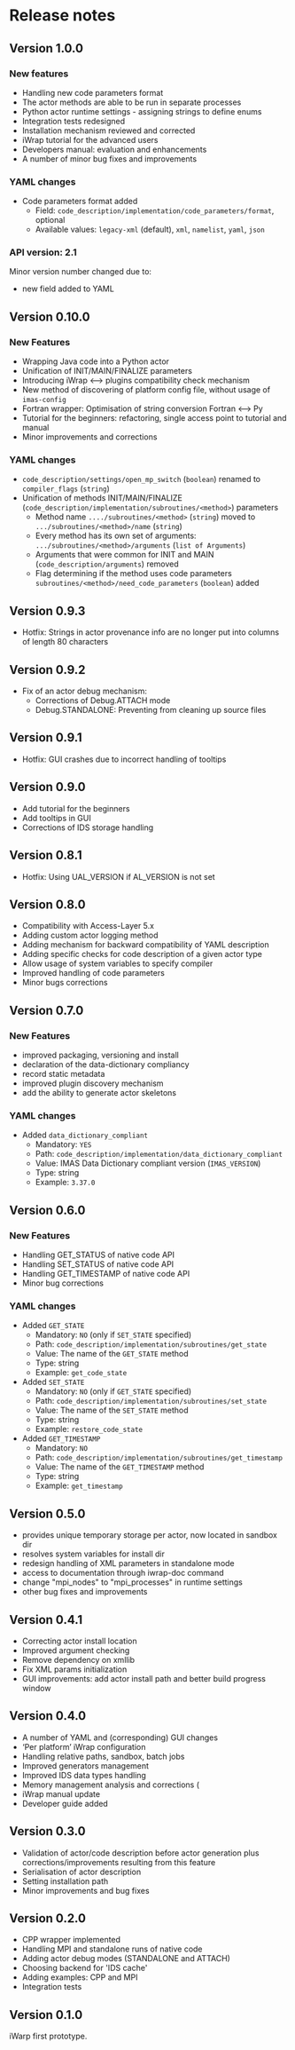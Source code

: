 # Release notes

## Version 1.0.0

### New features
* Handling new code parameters format
* The actor methods are able to be run in separate processes
* Python actor runtime settings - assigning strings to define enums
* Integration tests redesigned
* Installation mechanism reviewed and corrected
* iWrap tutorial for the advanced users
* Developers manual: evaluation and enhancements
* A number of minor bug fixes and improvements

### YAML changes
* Code parameters format added
  * Field: `code_description/implementation/code_parameters/format`, optional
  * Available values: `legacy-xml` (default), `xml`, `namelist`, `yaml`, `json` 

### API version: 2.1
Minor version number changed due to:
* new field added to YAML


## Version 0.10.0
### New Features
* Wrapping Java code into a Python actor
* Unification of INIT/MAIN/FINALIZE parameters
* Introducing iWrap <--> plugins compatibility check mechanism
* New method of discovering of platform config file, without usage of `imas-config`
* Fortran wrapper: Optimisation of string conversion Fortran <--> Py
* Tutorial for the beginners: refactoring, single access point to tutorial and manual
* Minor improvements and corrections

### YAML changes
* `code_description/settings/open_mp_switch` (`boolean`) renamed to `compiler_flags` (`string`)
* Unification of methods INIT/MAIN/FINALIZE (`code_description/implementation/subroutines/<method>`) parameters
  * Method name `..../subroutines/<method>` (`string`) moved to `.../subroutines/<method>/name` (`string`)
  * Every method has its own set of arguments: `.../subroutines/<method>/arguments` (`list of Arguments`)
  * Arguments that were common for INIT and MAIN (`code_description/arguments`) removed
  * Flag determining if the method uses code parameters `subroutines/<method>/need_code_parameters` (`boolean`) added

## Version 0.9.3
* Hotfix:  Strings in actor provenance info are no longer put into columns of length 80 characters

## Version 0.9.2
* Fix of an actor debug mechanism:
  * Corrections of Debug.ATTACH mode
  * Debug.STANDALONE: Preventing from cleaning up source files

## Version 0.9.1
* Hotfix: GUI crashes due to incorrect handling of tooltips

## Version 0.9.0
* Add tutorial for the beginners
* Add tooltips in GUI
* Corrections of IDS storage handling

## Version 0.8.1
* Hotfix: Using UAL_VERSION if AL_VERSION is not set

## Version 0.8.0
* Compatibility with Access-Layer 5.x 
* Adding custom actor logging method 
* Adding mechanism for backward compatibility of YAML description
* Adding specific checks for code description of a given actor type
* Allow usage of system variables to specify compiler 
* Improved handling of code parameters 
* Minor bugs corrections

## Version 0.7.0

### New Features
* improved packaging, versioning and install
* declaration of the data-dictionary compliancy
* record static metadata
* improved plugin discovery mechanism
* add the ability to generate actor skeletons

### YAML changes
* Added `data_dictionary_compliant`
  * Mandatory: `YES` 
  * Path: `code_description/implementation/data_dictionary_compliant`
  * Value: IMAS Data Dictionary compliant version (`IMAS_VERSION`)
  * Type: string
  * Example: `3.37.0`
  
## Version 0.6.0

### New Features
* Handling GET_STATUS of native code API
* Handling SET_STATUS of native code API
* Handling GET_TIMESTAMP of native code API
* Minor bug corrections

### YAML changes
* Added `GET_STATE`
  * Mandatory: `NO` (only if `SET_STATE` specified)
  * Path: `code_description/implementation/subroutines/get_state`
  * Value: The name of the `GET_STATE` method 
  * Type: string
  * Example: `get_code_state`
* Added `SET_STATE`
  * Mandatory: `NO` (only if `GET_STATE` specified)
  * Path: `code_description/implementation/subroutines/set_state`
  * Value: The name of the `SET_STATE` method 
  * Type: string
  * Example: `restore_code_state`
* Added `GET_TIMESTAMP`
  * Mandatory: `NO` 
  * Path: `code_description/implementation/subroutines/get_timestamp`
  * Value: The name of the `GET_TIMESTAMP` method 
  * Type: string
  * Example: `get_timestamp`

## Version 0.5.0
* provides unique temporary storage per actor, now located in sandbox dir
* resolves system variables for install dir
* redesign handling of XML parameters in standalone mode
* access to documentation through iwrap-doc command
* change "mpi_nodes" to "mpi_processes" in runtime settings
* other bug fixes and improvements

## Version 0.4.1
* Correcting actor install location
* Improved argument checking
* Remove dependency on xmllib
* Fix XML params initialization
* GUI improvements: add actor install path and better build progress window

## Version 0.4.0
* A number of YAML and (corresponding) GUI changes
* ‘Per platform’ iWrap configuration
* Handling relative paths, sandbox, batch jobs
* Improved generators management
* Improved IDS data types handling
* Memory management analysis and corrections (
* iWrap manual update
* Developer guide added

## Version 0.3.0
* Validation of actor/code description before actor generation plus corrections/improvements resulting from this feature
* Serialisation of actor description
* Setting installation path
* Minor improvements and bug fixes

## Version 0.2.0
* CPP wrapper implemented
* Handling MPI and standalone runs of native code
* Adding actor debug modes (STANDALONE and ATTACH)
* Choosing backend for 'IDS cache'
* Adding examples: CPP and MPI
* Integration tests

## Version 0.1.0
iWarp first prototype.
